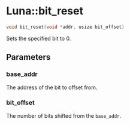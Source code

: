 # Luna::bit_reset

```c++
void bit_reset(void *addr, usize bit_offset)
```

Sets the specified bit to 0. 



## Parameters
### base_addr
The address of the bit to offset from. 

### bit_offset
The number of bits shifted from the `base_addr`. 

